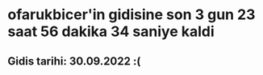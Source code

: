 # ofarukbicer'in gidisine son 3 gun 23 saat 56 dakika 34 saniye kaldi

## Gidis tarihi: 30.09.2022 :(